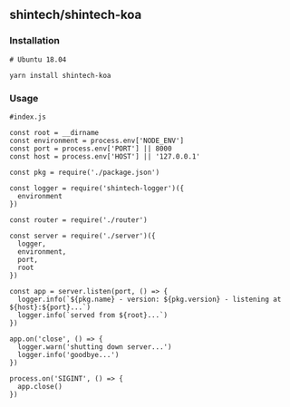 ## shintech/shintech-koa

### Installation
    # Ubuntu 18.04
    
    yarn install shintech-koa
    
### Usage
  
    #index.js
        
    const root = __dirname
    const environment = process.env['NODE_ENV']
    const port = process.env['PORT'] || 8000
    const host = process.env['HOST'] || '127.0.0.1'
    
    const pkg = require('./package.json')
    
    const logger = require('shintech-logger')({ 
      environment
    })
    
    const router = require('./router')
    
    const server = require('./server')({ 
      logger,
      environment,
      port,
      root
    })
    
    const app = server.listen(port, () => {
      logger.info(`${pkg.name} - version: ${pkg.version} - listening at ${host}:${port}...`)
      logger.info(`served from ${root}...`)
    })
    
    app.on('close', () => {
      logger.warn('shutting down server...')
      logger.info('goodbye...')
    })
    
    process.on('SIGINT', () => {
      app.close()
    })

